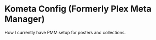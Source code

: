 # Kometa Config (Formerly Plex Meta Manager)
How I currently have PMM setup for posters and collections.